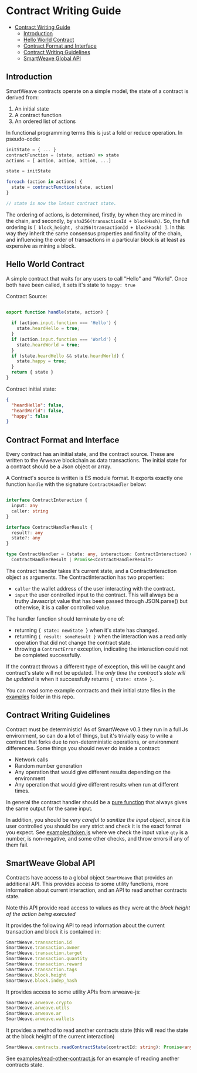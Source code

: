 # Contract Writing Guide

- [Contract Writing Guide](#contract-writing-guide)
  - [Introduction](#introduction)
  - [Hello World Contract](#hello-world-contract)
  - [Contract Format and Interface](#contract-format-and-interface)
  - [Contract Writing Guidelines](#contract-writing-guidelines)
  - [SmartWeave Global API](#smartweave-global-api)

## Introduction

SmartWeave contracts operate on a simple model, the state of a contract is derived from:

1. An initial state
2. A contract function
3. An ordered list of actions

In functional programming terms this is just a fold or reduce operation. In pseudo-code:

```javascript
initState = { ... }
contractFunction = (state, action) => state
actions = [ action, action, action, ...]

state = initState

foreach (action in actions) {
  state = contractFunction(state, action)
}

// state is now the latest contract state.
```

The ordering of actions, is determined, firstly, by when they are mined in the chain, and secondly, by `sha256(transactionId + blockHash)`. So, the full ordering is `[ block_height, sha256(transactionId + blockHash) ]`. In this way they inherit the same consensus properties and finality of the chain, and influencing the order of transactions in a particular block is at least as expensive as mining a block.

## Hello World Contract

A simple contract that waits for any users to call "Hello" and "World". Once both have been called, it sets it's state to `happy: true`

Contract Source:

```javascript

export function handle(state, action) {
  
  if (action.input.function === 'Hello') {
    state.heardHello = true;
  }
  if (action.input.function === 'World') {
    state.heardWorld = true;
  }
  if (state.heardHello && state.heardWorld) {
    state.happy = true;
  }
  return { state }
}
```

Contract initial state:

```json
{
  "heardHello": false,
  "heardWorld": false,
  "happy": false
}
```

## Contract Format and Interface

Every contract has an initial state, and the contract source. These are written to the Arweave blockchain as data transactions. The initial state for a contract should be a Json object or array.

A Contract's source is written is ES module format. It exports exactly one function `handle` with the signature `ContractHandler` below:

```typescript

interface ContractInteraction {
  input: any
  caller: string
}

interface ContractHandlerResult {
  result?: any
  state?: any
}

type ContractHandler = (state: any, interaction: ContractInteraction) =>
  ContractHandlerResult | Promise<ContractHandlerResult>

```

The contract handler takes it's current state, and a ContractInteraction object as arguments. The ContractInteraction has two properties:

- `caller` the wallet address of the user interacting with the contract.
- `input` the user controlled input to the contract. This will always be a truthy Javascript value that has been passed through JSON.parse() but otherwise, it is a caller controlled value.

The handler function should terminate by one of:

- returning `{ state: newState }` when it's state has changed.
- returning `{ result: someResult }` when the interaction was a read only operation that did not change the contract state.
- throwing a `ContractError` exception, indicating the interaction could not be completed successfully.

If the contract throws a different type of exception, this will be caught and contract's state will not be updated. The *only time the contract's state will be updated* is when it successfully returns `{ state: state }`.

You can read some example contracts and their initial state files in the [examples](examples/) folder in this repo.

## Contract Writing Guidelines

Contract must be deterministic! As of SmartWeave v0.3 they run in a full Js environment, so can do a lot of things, but it's trivially easy to write a contract that forks due to non-deterministic operations, or environment differences. Some things you should never do inside a contract:

- Network calls
- Random number generation
- Any operation that would give different results depending on the environment
- Any operation that would give different results when run at different times.

In general the contract handler should be a [pure function](https://en.wikipedia.org/wiki/Pure_function) that always gives the same output for the same input.

In addition, you should be *very careful to sanitize the input object*, since it is user controlled you should be very strict and check it is the exact format you expect. See [examples/token.js](examples/token.js) where we check the input value `qty` is a number, is non-negative, and some other checks, and throw errors if any of them fail.

## SmartWeave Global API

Contracts have access to a global object `SmartWeave` that provides an additional API. This provides access to some utility functions, more information about current interaction, and an API to read another contracts state.

Note this API provide read access to values as they were at the *block height of the action being executed* 

It provides the following API to read information about the current transaction and block it is contained in:

```javascript
SmartWeave.transaction.id  
SmartWeave.transaction.owner
SmartWeave.transaction.target
SmartWeave.transaction.quantity
SmartWeave.transaction.reward
SmartWeave.transaction.tags
SmartWeave.block.height
SmartWeave.block.indep_hash
```

It provides access to some utility APIs from arweave-js:

```javascript
SmartWeave.arweave.crypto
SmartWeave.arweave.utils
SmartWeave.arweave.ar
SmartWeave.arweave.wallets
```

It provides a method to read another contracts state (this will read the state at the block height of the current interaction)

```typescript
SmartWeave.contracts.readContractState(contractId: string): Promise<any>
```

See [examples/read-other-contract.js](examples/read-other-contract.js) for an example of reading another contracts state.
